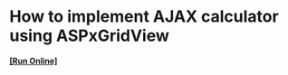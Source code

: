 # How to implement AJAX calculator using ASPxGridView
<!-- run online -->
**[[Run Online]](https://codecentral.devexpress.com/e1004)**
<!-- run online end -->

<br/>


